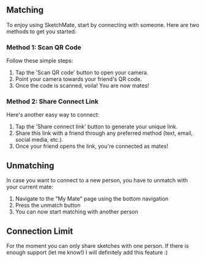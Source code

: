 ## Matching

To enjoy using SketchMate, start by connecting with someone. Here are two methods to get you started:

### Method 1: Scan QR Code

Follow these simple steps:

1. Tap the 'Scan QR code' button to open your camera.
2. Point your camera towards your friend's QR code.
3. Once the code is scanned, voila! You are now mates!

### Method 2: Share Connect Link

Here's another easy way to connect:

1. Tap the 'Share connect link' button to generate your unique link.
2. Share this link with a friend through any preferred method (text, email, social media, etc.).
3. Once your friend opens the link, you're connected as mates!

## Unmatching

In case you want to connect to a new person, you have to unmatch with your current mate:

1. Navigate to the "My Mate" page using the bottom navigation
2. Press the unmatch button
3. You can now start matching with another person

## Connection Limit

For the moment you can only share sketches with one person. If there is enough support (let me know!) I will definitely add this feature :)